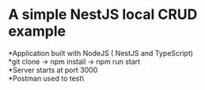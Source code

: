 # A simple NestJS local CRUD example 
*Application built with NodeJS ( NestJS and TypeScript)\
*git clone -> npm install -> npm run start\
*Server starts at port 3000 \
*Postman used to test\
